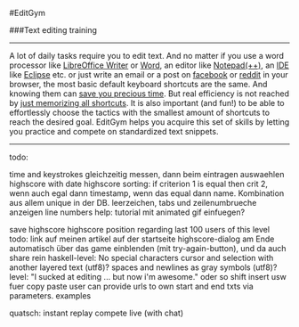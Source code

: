 #EditGym

###Text editing training

---

A lot of daily tasks require you to edit text. And no matter if you use a word processor like [LibreOffice Writer](https://www.libreoffice.org/discover/writer) or [Word](http://en.wikipedia.org/wiki/Microsoft_Word), an editor like [Notepad(++)](http://notepad-plus-plus.org), an [IDE](http://en.wikipedia.org/wiki/Integrated_development_environment) like [Eclipse](https://eclipse.org) etc. or just write an email or a post on [facebook](http://www.facebook.com) or [reddit](http://www.reddit.com) in your browser, the most basic default keyboard shortcuts are the same. And knowing them can [save you precious time](http://lifehacker.com/5970089/back-to-the-basics-learn-to-use-keyboard-shortcuts-like-a-ninja).
But real efficiency is not reached by [just memorizing all shortcuts](https://www.shortcutfoo.com). It is also important (and fun!) to be able to effortlessly choose the tactics with the smallest amount of shortcuts to reach the desired goal.
EditGym helps you acquire this set of skills by letting you practice and compete on standardized text snippets.

---

todo:

time and keystrokes gleichzeitig messen, dann beim eintragen auswaehlen
highscore with date
highscore sorting: if criterion 1 is equal then crit 2, wenn auch egal dann timestamp, wenn das equal dann name. Kombination aus allem unique in der DB.
leerzeichen, tabs und zeilenumbrueche anzeigen
line numbers
help: tutorial mit animated gif einfuegen?

save highscore
highscore position regarding last 100 users of this level
todo: link auf meinen artikel auf der startseite
highscore-dialog am Ende automatisch über das game einblenden (mit try-again-button), und da auch share rein
haskell-level: No special characters
cursor and selection with another layered text (utf8)?
spaces and newlines as gray symbols (utf8)?
level: "I sucked at editing ... but now i'm awesome." oder so
shift insert usw fuer copy paste
user can provide urls to own start and end txts via parameters.
examples

quatsch:
instant replay
compete live (with chat)